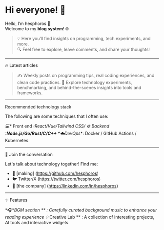 # Hi everyone! 👋

Hello, I’m hesphoros 👋  
Welcome to my **blog system**! 🌐  

> 💡 Here you’ll find insights on programming, tech experiments, and more.  
> 🔍 Feel free to explore, leave comments, and share your thoughts!  
---

🔥 Latest articles

>✍️ Weekly posts on programming tips, real coding experiences, and clean code practices.
>🧪 Explore technology experiments, benchmarking, and behind-the-scenes insights into tools and frameworks.

---

Recommended technology stack

The following are some techniques that I often use:

*💻** Front end **:React/Vue/Tailwind CSS/
*⚙️** Backend **:Node.js/Go/Rust/C/C++
*☁️**DevOps**: Docker / GitHub Actions / Kubernetes

---

💬 Join the conversation

Let's talk about technology together! Find me:

* 🐙 [making] (https://github.com/hesphoros)
* 🐦 Twitter/X (https://twitter.com/hesphoros)
* 💼 [the company] (https://linkedin.com/in/hesphoros)

---

✨ Features


*🎧**BGM section ** : Carefully curated background music to enhance your reading experience
*💡** Creative Lab ** : A collection of interesting projects, AI tools and interactive widgets